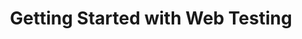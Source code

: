 ---
title: "Getting Started with Web Testing"
sidebar: katalon_studio_tutorials_sidebar
root: "web-testing"
permalink: katalon-studio/tutorials/web-testing/index.html
description:
---